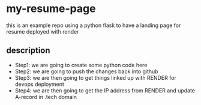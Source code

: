 # my-resume-page
this is an example repo using a python flask to have a landing page for resume deployed with render

## description
- Step1: we are going to create some python code here
- Step2: we are going to push the changes back into github
- Step3: we are then going to get things linked up with RENDER for devops deployment 
- Step4: we are then going to get the IP address from RENDER and update A-record in .tech domain

